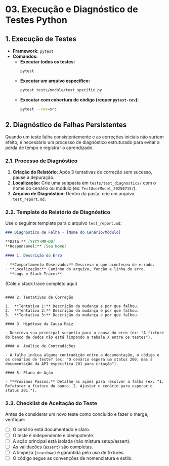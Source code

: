 # 03. Execução e Diagnóstico de Testes Python

## 1. Execução de Testes

- **Framework:** `pytest`
- **Comandos:**
    - **Executar todos os testes:**
      ```bash
      pytest
      ```
    - **Executar um arquivo específico:**
      ```bash
      pytest tests/module/test_specific.py
      ```
    - **Executar com cobertura de código (requer `pytest-cov`):**
      ```bash
      pytest --cov=src
      ```

## 2. Diagnóstico de Falhas Persistentes

Quando um teste falha consistentemente e as correções iniciais não surtem efeito, é necessário um processo de diagnóstico estruturado para evitar a perda de tempo e registrar o aprendizado.

### 2.1. Processo de Diagnóstico

1.  **Criação do Relatório:** Após 3 tentativas de correção sem sucesso, pause a depuração.
2.  **Localização:** Crie uma subpasta em `tests/test_diagnostics/` com o nome do cenário ou módulo (ex: `TestUserModel_20250715/`).
3.  **Arquivo de Diagnóstico:** Dentro da pasta, crie um arquivo `test_report.md`.

### 2.2. Template do Relatório de Diagnóstico

Use o seguinte template para o arquivo `test_report.md`:

```markdown
### Diagnóstico de Falha - [Nome do Cenário/Módulo]

**Data:** [YYYY-MM-DD]
**Responsável:** [Seu Nome]

#### 1. Descrição do Erro

- **Comportamento Observado:** Descreva o que aconteceu de errado.
- **Localização:** Caminho do arquivo, função e linha do erro.
- **Logs e Stack Trace:**
  ```
  (Cole o stack trace completo aqui)
  ```

#### 2. Tentativas de Correção

1.  **Tentativa 1:** Descrição da mudança e por que falhou.
2.  **Tentativa 2:** Descrição da mudança e por que falhou.
3.  **Tentativa 3:** Descrição da mudança e por que falhou.

#### 3. Hipótese da Causa Raiz

- Descreva sua principal suspeita para a causa do erro (ex: "A fixture do banco de dados não está limpando a tabela X entre os testes").

#### 4. Análise de Contradições

- A falha indica alguma contradição entre a documentação, o código e os cenários de teste? (ex: "O cenário espera um status 200, mas a documentação da API especifica 201 para criação").

#### 5. Plano de Ação

- **Próximos Passos:** Detalhe as ações para resolver a falha (ex: "1. Refatorar a fixture do banco. 2. Ajustar o cenário para esperar o status 201.").
```

### 2.3. Checklist de Aceitação do Teste

Antes de considerar um novo teste como concluído e fazer o merge, verifique:

- [ ] O cenário está documentado e claro.
- [ ] O teste é independente e idempotente.
- [ ] A ação principal está isolada (não mistura setup/assert).
- [ ] As validações (`assert`) são completas.
- [ ] A limpeza (`teardown`) é garantida pelo uso de fixtures.
- [ ] O código segue as convenções de nomenclatura e estilo.
